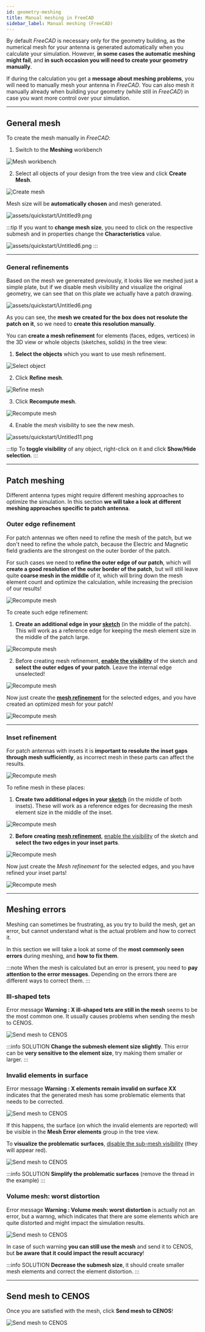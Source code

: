 ```yaml
---
id: geometry-meshing
title: Manual meshing in FreeCAD
sidebar_label: Manual meshing (FreeCAD)
---
```




By default *FreeCAD* is necessary only for the geometry building, as the numerical mesh for your antenna is generated automatically when you calculate your simulation. However, **in some cases the automatic meshing might fail**, and **in such occasion you will need to create your geometry manually**.

If during the calculation you get a **message about meshing problems**, you will need to manually mesh your antenna in *FreeCAD*. You can also mesh it manually already when building your geometry (while still in *FreeCAD*) in case you want more control over your simulation.

---

## General mesh

To create the mesh manually in *FreeCAD*:

1. Switch to the **Meshing** workbench

<p align="center">

![Mesh workbench](assets/meshing/1.png)

</p>

2. Select all objects of your design from the tree view and click **Create Mesh**.

<p align="center">

![Create mesh](assets/meshing/2.png)

</p>

Mesh size will be **automatically chosen** and mesh generated.

![assets/quickstart/Untitled9.png](assets/meshing/3.png)

:::tip
If you want to **change mesh size**, you need to click on the respective submesh and in properties change the **Characteristics** value.

![assets/quickstart/Untitled6.png](assets/meshing/4.png)
:::

---

### General refinements

Based on the mesh we genereated previously, it looks like we meshed just a simple plate, but if we disable mesh visibility and visualize the original geometry, we can see that on this plate we actually have a patch drawing.

![assets/quickstart/Untitled6.png](assets/meshing/5.png)

As you can see, the **mesh we created for the box does not resolute the patch on it**, so we need to **create this resolution manually**.

You can **create a mesh refinement** for elements (faces, edges, vertices) in the 3D view or whole objects (sketches, solids) in the tree view:

1. **Select the objects** which you want to use mesh refinement.

<p align="center">

![Select object](assets/meshing/6.png)

</p>

2. Click **Refine mesh**.

<p align="center">

![Refine mesh](assets/meshing/7.png)

</p>

3. Click **Recompute mesh**.

<p align="center">

![Recompute mesh](assets/meshing/8.png)

</p>

4. Enable the *mesh* visibility to see the new mesh.

![assets/quickstart/Untitled11.png](assets/meshing/9.png)

:::tip
To **toggle visibility** of any object, right-click on it and click **Show/Hide selection**.
:::

---

## Patch meshing

Different antenna types might require different meshing approaches to optimize the simulation. In this section **we will take a look at different meshing approaches specific to patch antenna**.

### Outer edge refinement

For patch antennas we often need to refine the mesh of the patch, but we don't need to refine the whole patch, because the Electric and Magnetic field gradients are the strongest on the outer border of the patch.

For such cases we need to **refine the outer edge of our patch**, which will **create a good resolution of the outer border of the patch**, but will still leave quite **coarse mesh in the middle** of it, which will bring down the mesh element count and optimize the calculation, while increasing the precision of our results!

<p align="center">

![Recompute mesh](assets/meshing/11.png)

</p>

To create such edge refinement:

1. **Create an additional edge in your [sketch](geometry-creation#sketches)** (in the middle of the patch). This will work as a reference edge for keeping the mesh element size in the middle of the patch large.

<p align="center">

![Recompute mesh](assets/meshing/12.png)

</p>

2. Before creating mesh refinement, **[enable the visibility](geometry-tips#common-tasks)** of the sketch and **select the outer edges of your patch**. Leave the internal edge unselected!

<p align="center">

![Recompute mesh](assets/meshing/13.png)

</p>

Now just create the **[mesh refinement](geometry-meshing#general-refinements)** for the selected edges, and you have created an optimized mesh for your patch!

<p align="center">

![Recompute mesh](assets/meshing/14.png)

</p>

---

### Inset refinement

For patch antennas with insets it is **important to resolute the inset gaps through mesh sufficiently**, as incorrect mesh in these parts can affect the results.

<p align="center">

![Recompute mesh](assets/meshing/15.png)

</p>

To refine mesh in these places:

1. **Create two additional edges in your [sketch](geometry-creation#sketches)** (in the middle of both insets). These will work as a reference edges for decreasing the mesh element size in the middle of the inset.

<p align="center">

![Recompute mesh](assets/meshing/16.png)

</p>

2. **Before creating [mesh refinement](geometry-meshing#general-refinements)**, [enable the visibility](geometry-tips#common-tasks) of the sketch and **select the two edges in your inset parts**.

<p align="center">

![Recompute mesh](assets/meshing/17.png)

</p>

Now just create the *Mesh refinement* for the selected edges, and you have refined your inset parts!

<p align="center">

![Recompute mesh](assets/meshing/18.png)

</p>

---
## Meshing errors

Meshing can sometimes be frustrating, as you try to build the mesh, get an error, but cannot understand what is the actual problem and how to correct it.

In this section we will take a look at some of the **most commonly seen errors** during meshing, and **how to fix them**.

:::note
When the mesh is calculated but an error is present, you need to **pay attention to the error messages**. Depending on the errors there are different ways to correct them.
:::

### Ill-shaped tets

Error message **Warning : X ill-shaped tets are still in the mesh** seems to be the most common one. It usually causes problems when sending the mesh to CENOS.

<p align="center">

![Send mesh to CENOS](assets/meshing/21.png)

</p>

:::info SOLUTION
**Change the submesh element size slightly**. This error can be **very sensitive to the element size**, try making them smaller or larger.
:::

### Invalid elements in surface

Error message **Warning : X elements remain invalid on surface XX** indicates that the generated mesh has some problematic elements that needs to be corrected. 

<p align="center">

![Send mesh to CENOS](assets/meshing/19.png)

</p>

If this happens, the surface (on which the invalid elements are reported) will be visible in the **Mesh Error elements** group in the tree view.

To **visualize the problematic surfaces**, [disable the sub-mesh visibility](geometry-tips#common-tasks) (they will appear red).

![Send mesh to CENOS](assets/meshing/20.png)

:::info SOLUTION
**Simplify the problematic surfaces** (remove the thread in the example)
:::

### Volume mesh: worst distortion

Error message **Warning : Volume mesh: worst distortion** is actually not an error, but a warnng, which indicates that there are some elements which are quite distorted and might impact the simulation results.

<p align="center">

![Send mesh to CENOS](assets/meshing/22.png)

</p>

In case of such warning **you can still use the mesh** and send it to CENOS, but **be aware that it could impact the result accuracy**!

:::info SOLUTION
**Decrease the submesh size**, it should create smaller mesh elements and correct the element distortion.
:::

---

## Send mesh to CENOS

Once you are satisfied with the mesh, click **Send mesh to CENOS**!

<p align="center">

![Send mesh to CENOS](assets/meshing/10.png)

</p>
